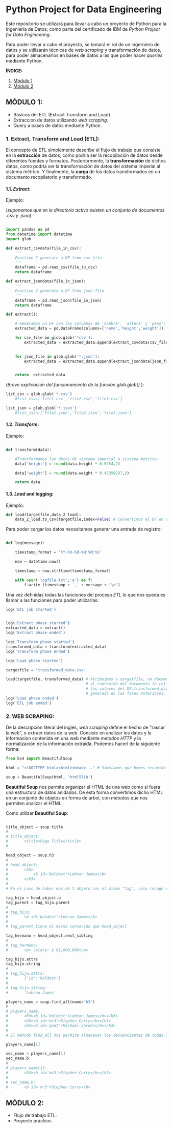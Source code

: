# Python Project for Data Engineering

Este repositorio se utilizará para llevar a cabo un proyecto de Python para la Ingeniería de Datos, como parte del certificado de IBM de *Python Project for Data Engineering*.

Para poder llevar a cabo el proyecto, se tomará el rol de un ingerniero de datos y se utilizarán técnicas de *web scraping* y transformación de datos, para poder almacenarlos en bases de datos a las que poder hacer *queries* mediante Python.

**ÍNDICE:**
1. [Módulo 1](#módulo-1)
2. [Módulo 2](#módulo-2)

## MÓDULO 1:

* Básicos del ETL (Extract Transform and Load).
* Extraccion de datos utilizando *web scraping*.
* Query a bases de datos mediante Python.

### 1. Extract, Transform and Load (ETL):
El concepto de ETL simplemente describe el flujo de trabajo que consiste en la **extracción** de datos, como podria ser la recopilación de datos desde diferentes fuentes y formatos. Posteriormente, la **transformación** de dichos datos, como podría ser la transformación de datos del sistema imperial al sistema métrico. Y finalmente, la **carga** de los datos transformados en un documento recopilatorio y transformado.

#### 1.1. *Extract*:
Ejemplo:

(*suponemos que en le directorio activo existen un conjunto de documentos .csv y .json*)
```python

import pandas as pd
from datetime import datetime
import glob

def extract_csvdata(file_in_csv):
    '''
    Function 2 generate a DF from csv file
    '''
    dataframe = pd.read_csv(file_in_csv)
    return dataframe

def extract_jsondata(file_in_json):
    '''
    Function 2 generate a DF from json file
    '''
    dataframe = pd.read_json(file_in_json)
    return dataframe

def extract():

    # Generamos un DF con las columnas de 'nombre', 'altura' y 'peso':
    extracted_data = pd.DataFrame(columns=['name','height','weight'])

    for csv_file in glob.glob('*csv'):
        extracted_data = extracted_data.append(extract_csvdata(csv_file), ignore_index=True)

    
    for json_file in glob.glob('*.json'):
        extracted_data = extracted_data.append(extract_jsondata(json_file), ignore_index=True)


    return  extracted_data
```

(*Breve explicación del funcionamiento de la función glob.glob()* ):
```python
list_csv = glob.glob('*.csv')
    #list_csv:['file1.csv','file2.csv','file3.csv']

list_json = glob.glob('*.json')
    #list_json:['file1.json','file2.json','file3.json']
```


#### 1.2. *Transform*:
Ejemplo:

```python

def transform(data):

    #Transformamos los datos de sistema imperial a sistema metrico:    
    data['height'] = round(data.height * 0.0254,2)

    data['weight'] = round(data.weight * 0.45359237,2)

    return data
```

#### 1.3. *Load* and logging:
Ejemplo:

```python
def load(targetfile,data_2_load):
    data_2_load.to_csv(targetfile,index=False) # Convertimos el DF en un csv file de nombre targetfile
```

Para poder cargar los datos necesitamos generar una entrada de registro:

```python

def log(message):

    timestamp_format = '%Y-%h-%d-%H:%M:%S'

    now = datetime.now()

    timestamp = now.strftime(timestamp_format)

    with open('logfile.txt','a') as f:
        f.write (timestamp + ',' + message + '\n')
```

Una vez definidas todas las funciones del proceso *ETL* lo que nos queda es llamar a las funciones para poder utilizarlas:

```python
log('ETL job started')


log('Extract phase started')
extracted_data = extract()
log('Extract phase ended')

log('Transform phase started')
transformed_data = transform(extracted_data)
log('Transform phase ended')

log('Load phase started')

targetfile = 'transformed_data.csv'

load(targetfile, transformed_data) # Atribuimos a targetfile, un documento vacio, 
                                   # el contenido del documento lo rellenamos con 
                                   # los valores del DF,transformed_data,
                                   # generado en las fases anteriores.
log('Load phase ended')
log('ETL job ended')
```

### 2. WEB SCRAPING:
De la descripción literal del inglés, *web scraping* define el hecho de "rascar la web", o extraer datos de la web. Consiste en analizar los datos y la informacion contenida en una web mediante *metodos HTTP* y la normalización de la información extraida. Podemos hacerl de la siguiente forma:

```python
from bs4 import BeautifulSoup

html = "<!DOCTYPE html><html><head>..." # Simulamos que hemos recogido información de una web

soup = BeautifulSoup(html, 'html5lib')
```

**Beautiful Soup** nos permite organizar el HTML de una web como si fuera una estructura de datos anidados. De esta forma convertimos dicho HTML en un conjunto de objetos en forma de arbol, con metodos que nos permiten analizar el HTML.

Como utilizar **Beautiful Soup**:

```python

title_object = soup.title
#
# title_object:
#       <title>Page Title</title>
#

head_object = soup.h3
#
# head_object:
#       <h3>
#           <b id='boldest'>Lebron James</b>
#       </h3>
#
# En el caso de haber mas de 1 objeto con el mismo "tag", solo recoge el primer "tag"

tag_hijo = head_object.b
tag_parent = tag_hijo.parent
#
# tag_hijo:
#       <b id='boldest'>Lebron James</b>
#
# tag_parent tiene el mismo contenido que head_object

tag_hermano = head_object.next_sibling
#
# tag_hermano:
#       <p> Salary: $ 92,000,000</p>

tag_hijo.attrs
tag_hijo.string
#
# tag_hijo.attrs:
#       {'id':'boldest'}
#
# tag_hijo.string:
#       'Lebron James'

players_name = soup.find_all(name='h3')
#
# players_name:
#       <h3><b id='boldest'>Lebron James</b></h3>
#       <h3><b id='mr3'>Stephen Curry</b></h3>
#       <h3><b id='goat'>Michael Jordan</b></h3>
#
# El método find_all nos permite almacenar los descencientes de todas las etiquetas que coincidan con la busqueda, en este caso todas las etiquetas 'h3'

players_name[1]

sec_name = players_name[1]
sec_name.b
#
# players_name[1]:
#       <h3><b id='mr3'>Stephen Curry</b></h3>
#
# sec_name.b:
#       <b id='mr3'>Stephen Curry</b>
```

## MÓDULO 2:
* Flujo de trabajo ETL.
* Proyecto práctico.
